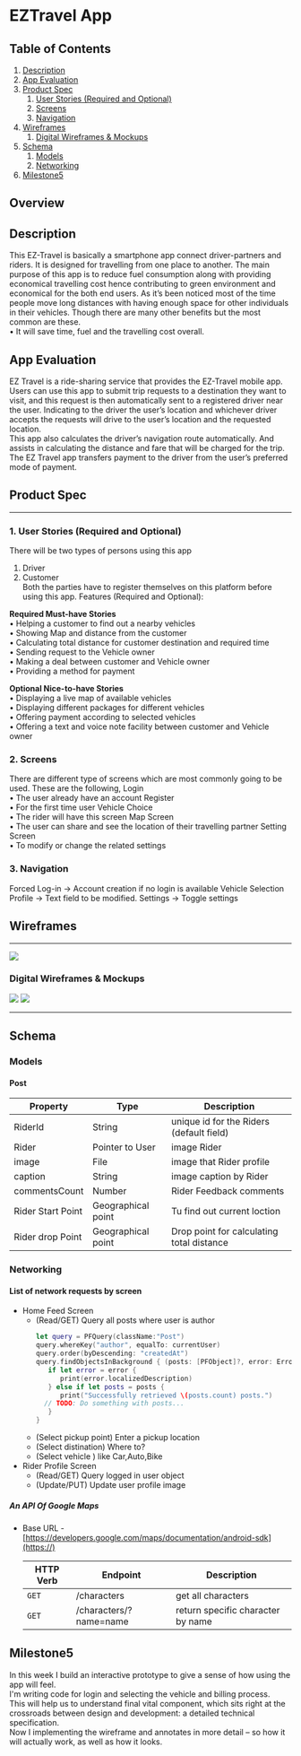 

EZTravel App
===



## Table of Contents
1. [Description](#Description)
2. [App Evaluation](#AppEvaluation)
3. [Product Spec](#ProductSpec)
    1. [User Stories (Required and Optional)](#subparagraph1)
    2. [Screens](#subparagraph2)
    3. [Navigation](#subparagraph3)
4. [Wireframes](#paragraph2)
    1. [Digital Wireframes & Mockups](#subparagraph4)
5. [Schema](#paragraph3)
    1. [Models](#subparagraph5)
    2. [Networking](#subparagraph6)
5. [Milestone5](#paragraph4)



## Overview
## Description<a name="Description"></a>
This EZ-Travel is basically a smartphone app connect driver-partners and riders. It is designed for travelling from one place to another. The main purpose of this app is to reduce fuel consumption along with providing economical travelling cost hence contributing to green environment and economical for the both end users. As it’s been noticed most of the time people move long distances with having enough space for other individuals in their vehicles. Though there are many other benefits but the most common are these.  
•	It will save time, fuel and the travelling cost overall.


## App Evaluation<a name="AppEvaluation"></a>
EZ Travel is a ride-sharing service that provides the EZ-Travel mobile app. Users can use this app to submit trip requests to a destination they want to visit, and this request is then automatically sent to a registered driver near the user. Indicating to the driver the user’s location and whichever driver accepts the requests will drive to the user’s location and the requested location.  
This app also calculates the driver’s navigation route automatically. And assists in calculating the distance and fare that will be charged for the trip. The EZ Travel app transfers payment to the driver from the user’s preferred mode of payment.


## Product Spec <a name="ProductSpec"></a>
---
### 1. User Stories (Required and Optional) <a name="subparagraph1"></a> 
There will be two types of persons using this app
1.	Driver
2.	Customer  
Both the parties have to register themselves on this platform before using this app.
Features (Required and Optional):

**Required Must-have Stories**  
•	Helping a customer to find out a nearby vehicles   
•	Showing Map and  distance from the customer  
•	Calculating total distance for customer destination and required time   
•	Sending request to the Vehicle owner  
•	Making a deal between customer and Vehicle owner  
•	Providing a method for payment   

**Optional Nice-to-have Stories**  
•	Displaying a live map of available  vehicles  
•	Displaying different packages for different vehicles  
•	Offering payment according to selected vehicles  
•	Offering a text and voice note facility between customer and  Vehicle owner  
### 2. Screens <a name="subparagraph2"></a> 
There are different type of screens which are most commonly going to be used. These are the following,
Login   
•	The user already have an account Register    
•	For the first time user Vehicle Choice  
•	The rider will have this screen Map Screen    
•	The user can share and see the location of their travelling partner Setting Screen     
•	To modify or change the related settings   

### 3. Navigation <a name="subparagraph3"></a>
Forced Log-in -> Account creation if no login is available
Vehicle Selection 
Profile -> Text field to be modified.
Settings -> Toggle settings



## Wireframes  <a name="paragraph2"></a>
---
![](https://i.imgur.com/pCwIzOU.jpg)

### Digital Wireframes & Mockups <a name="subparagraph4"></a>
![](https://i.imgur.com/uVyo1yk.jpg)
![](https://i.imgur.com/nUKmkjw.jpg)

---
## Schema <a name="paragraph3"></a>
### Models <a name="subparagraph5"></a>
#### Post 

   | Property      | Type     | Description |
   | ------------- | -------- | ------------|
   | RiderId      | String   | unique id for the Riders (default field) |
   | Rider        | Pointer to User| image Rider |
   | image         | File     | image that Rider profile |
   | caption       | String   | image caption by Rider |
   | commentsCount | Number   |Rider Feedback comments |
   Rider Start Point     | Geographical point | Tu find out current loction
   |  Rider drop Point      | Geographical point | Drop point for calculating total distance |
   
   ### Networking <a name="subparagraph6"></a>
#### List of network requests by screen
   - Home Feed Screen
      - (Read/GET) Query all posts where user is author
         ```swift
         let query = PFQuery(className:"Post")
         query.whereKey("author", equalTo: currentUser)
         query.order(byDescending: "createdAt")
         query.findObjectsInBackground { (posts: [PFObject]?, error: Error?) in
            if let error = error { 
               print(error.localizedDescription)
            } else if let posts = posts {
               print("Successfully retrieved \(posts.count) posts.")
           // TODO: Do something with posts...
            }
         }
         ```
      - (Select pickup point) Enter a pickup location
      - (Select distination) Where to?
      - (Select vehicle ) like Car,Auto,Bike
   - Rider Profile Screen
      - (Read/GET) Query logged in user object
      - (Update/PUT) Update user profile image

##### An API Of Google Maps
- Base URL - [https://developers.google.com/maps/documentation/android-sdk](https://)

   HTTP Verb | Endpoint | Description
   ----------|----------|------------
    `GET`    | /characters | get all characters
    `GET`    | /characters/?name=name | return specific character by name
## Milestone5  <a name="paragraph4"></a>
In this week I build an interactive prototype to give a sense of how using the app will feel.  
I'm writing code for login and selecting the vehicle  and billing process.  
This will help us to understand final vital component, which sits right at the crossroads between design and development: a detailed technical specification.  
Now I implementing  the wireframe and annotates in more detail – so how it will actually work, as well as how it looks. 


